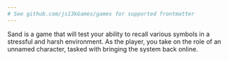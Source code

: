 ```yaml
---
# See github.com/js13kGames/games for supported frontmatter
---
```

Sand is a game that will test your ability to recall various symbols in a stressful and harsh environment. As the player, you take on the role of an unnamed character, tasked with bringing the system back online.